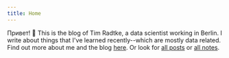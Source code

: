 ```yaml
---
title: Home
---
```


Привет! :wave: This is the blog of Tim Radtke, a data scientist working in Berlin. I write about things that I've learned recently--which are mostly data related. Find out more about me and the blog [here](/about/). Or look for [all posts](/post/) or [all notes](/note/).
